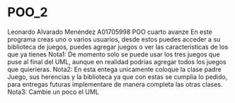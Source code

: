 # POO_2
Leonardo Alvarado Menéndez A01705998
POO cuarto avanze
En este programa creas uno o varios usuarios, desde estos puedes acceder a su biblioteca de juegos, puedes agregar juegos o ver las caracteristicas de los que ya tienes
Nota1: De momento solo se puede usar los tres juegos que puse al final del UML, aunque en realidad podrias agregar todos los juegos que quierieras.
Nota2: En esta entega unicamente coloque la clase padre Juego, sus herencias y la biblioteca ya que con estas se cumplia lo pedido,
para entregas futuras implementare de manera completa las otras clases.
Nota3: Cambie un poco el UML
